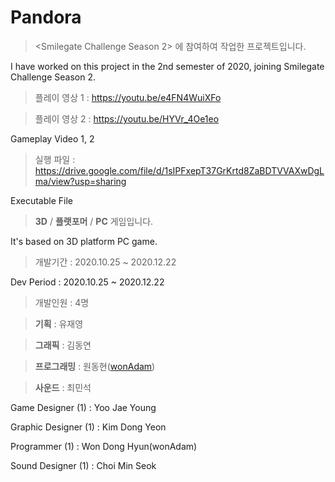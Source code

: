 # Pandora

> <Smilegate Challenge Season 2> 에 참여하여 작업한 프로젝트입니다.

I have worked on this project in the 2nd semester of 2020, joining Smilegate Challenge Season 2.


> 플레이 영상 1 : https://youtu.be/e4FN4WuiXFo

> 플레이 영상 2 : https://youtu.be/HYVr_4Oe1eo

Gameplay Video 1, 2

> 실행 파일 : https://drive.google.com/file/d/1sIPFxepT37GrKrtd8ZaBDTVVAXwDgLma/view?usp=sharing

Executable File


> **3D** / **플랫포머** / **PC** 게임입니다.

It's based on 3D platform PC game. 



> 개발기간 : 2020.10.25 ~ 2020.12.22

Dev Period : 2020.10.25 ~ 2020.12.22




> 개발인원 : 4명

> **기획** : 유재영

> **그래픽** : 김동연

> **프로그래밍** : 원동현([wonAdam](https://github.com/wonAdam))

> **사운드** : 최민석




Game Designer (1) : Yoo Jae Young

Graphic Designer (1) : Kim Dong Yeon

Programmer (1) : Won Dong Hyun(wonAdam)

Sound Designer (1) : Choi Min Seok
